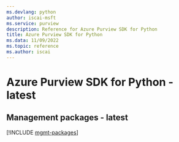 ```yaml
---
ms.devlang: python
author: iscai-msft
ms.service: purview
description: Reference for Azure Purview SDK for Python
title: Azure Purview SDK for Python
ms.data: 11/09/2022
ms.topic: reference
ms.author: iscai
---
```

# Azure Purview SDK for Python - latest

## Management packages - latest
[!INCLUDE [mgmt-packages](purview-mgmt-index.md)]